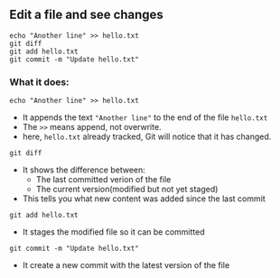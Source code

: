 ## Edit a file and see changes

`echo "Another line" >> hello.txt`  
`git diff`  
`git add hello.txt`  
`git commit -m "Update hello.txt"`  


### What it does:

`echo "Another line" >> hello.txt`  
- It appends the text `"Another line"` to the end of the file `hello.txt`
- The `>>` means append, not overwrite.
- here, `hello.txt` already tracked, Git will notice that it has changed.


`git diff`  
- It shows the difference between:
    - The last committed verion of the file
    - The current version(modified but not yet staged)
- This tells you what new content was added since the last commit


`git add hello.txt`  
- It stages the modified file so it can be committed


`git commit -m "Update hello.txt"`  
- It create a new commit with the latest version of the file
